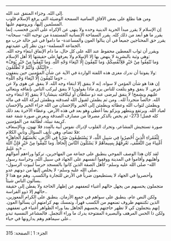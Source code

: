 ------------------------------------------------------------------------

إلى الله. وجزاء المنفق عند الله.  
ومن هنا نطلع على بعض الآفاق السامية السمحة الوضيئة التي يرفع الإسلام
قلوب المسلمين إليها، ويروضهم عليها.  
إن الإسلام لا يقرر مبدأ الحرية الدينية وحده ولا ينهى عن الإكراه على
الدين فحسب. إنما يقرر ما هو أبعد من ذلك كله. يقرر السماحة الإنسانية
المستمدة من توجيه الله- سبحانه- يقرر حق المحتاجين جميعاً في أن ينالوا
العون والمساعدة- ما داموا في غير حالة حرب مع الجماعة المسلمة- دون نظر
إلى عقيدتهم.  
ويقرر أن ثواب المعطين محفوظ عند الله على كل حال، ما دام الإنفاق ابتغاء
وجه الله. وهي وثبة بالبشرية لا ينهض بها إلا الإسلام ولا يعرفها على
حقيقتها إلا أهل الإسلام:  
«وَما تُنْفِقُوا مِنْ خَيْرٍ فَلِأَنْفُسِكُمْ، وَما تُنْفِقُونَ إِلَّا ابْتِغاءَ وَجْهِ اللَّهِ. وَما تُنْفِقُوا
مِنْ خَيْرٍ يُوَفَّ إِلَيْكُمْ، وَأَنْتُمْ لا تُظْلَمُونَ» ..  
ولا يفوتنا أن ندرك مغزى هذه اللفتة الواردة في الآية عن شأن المؤمنين حين
ينفقون:  
«وَما تُنْفِقُونَ إِلَّا ابْتِغاءَ وَجْهِ اللَّهِ» ..  
إن هذا هو شأن المؤمن لا سواه. إنه لا ينفق إلا ابتغاء وجه الله. لا ينفق
عن هوى ولا عن غرض. لا ينفق وهو يتلفت للناس يرى ماذا يقولون! لا ينفق
ليركب الناس بإنفاقه ويتعالى عليهم ويشمخ! لا ينفق ليرضى عنه ذو سلطان أو
ليكافئه بنيشان! لا ينفق إلا ابتغاء وجه الله. خالصاً متجرداً لله.. ومن ثم
يطمئن لقبول الله لصدقته ويطمئن لبركة الله في ماله ويطمئن لثواب الله
وعطائه ويطمئن إلى الخير والإحسان من الله جزاء الخير والإحسان لعباد الله.
ويرتفع ويتطهر ويزكو بما أعطى وهو بعد في هذه الأرض. وعطاء الآخرة بعد ذلك
كله فضل! 273- ثم يخص بالذكر مصرفاً من مصارف الصدقة ويعرض صورة شفة عفة
كريمة نبيلة، لطائفة من المؤمنين.  
صورة تستجيش المشاعر، وتحرك القلوب لإدراك نفوس أبية بالمدد فلا تهون.
وبالإسعاف فلا تضام، وهي تأنف السؤال وتأبى الكلام:  
«لِلْفُقَراءِ الَّذِينَ أُحْصِرُوا فِي سَبِيلِ اللَّهِ، لا يَسْتَطِيعُونَ ضَرْباً فِي الْأَرْضِ، يَحْسَبُهُمُ
الْجاهِلُ أَغْنِياءَ مِنَ التَّعَفُّفِ، تَعْرِفُهُمْ بِسِيماهُمْ لا يَسْئَلُونَ النَّاسَ إِلْحافاً. وَما
تُنْفِقُوا مِنْ خَيْرٍ فَإِنَّ اللَّهَ بِهِ عَلِيمٌ» ..  
لقد كان هذا الوصف الموحي ينطبق على جماعة من المهاجرين، تركوا وراءهم
أموالهم وأهليهم وأقاموا في المدينة ووقفوا أنفسهم على الجهاد في سبيل
الله، وحراسة رسول الله- صلى الله عليه وسلم- كأهل الصفة الذين كانوا
بالمسجد حرساً لبيوت الرسول- صلى الله عليه وسلم- لا يخلص إليها من دونهم
عدو.  
وأحصروا في الجهاد لا يستطيعون ضرباً في الأرض للتجارة والكسب. وهم مع هذا
لا يسألون الناس شيئاً.  
متجملون يحسبهم من يجهل حالهم أغنياء لتعففهم عن إظهار الحاجة ولا يفطن إلى
حقيقة حالهم إلا ذوو الفراسة..  
ولكن النص عام، ينطبق على سواهم في جميع الأزمان. ينطبق على الكرام
المعوزين، الذين تكتنفهم ظروف تمنعهم من الكسب قهراً، وتمسك بهم كرامتهم أن
يسألوا العون. إنهم يتجملون كي لا تظهر حاجتهم يحسبهم الجاهل بما وراء
الظواهر أغنياء في تعففهم، ولكن ذا الحس المرهف والبصيرة المفتوحة يدرك ما
وراء التجمل. فالمشاعر النفسية تبدو على سيماهم وهم يدارونها في حياء..

------------------------------------------------------------------------

الجزء: 1 ¦ الصفحة: 315
